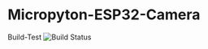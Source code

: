 # Micropyton-ESP32-Camera
Build-Test
![Build Status](https://app.travis-ci.com/Rat-financial/ESP32-Camera-micropython.svg?token=czhujR5yUq6QwxpU6d2G&branch=main)
